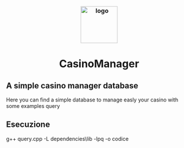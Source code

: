 <h3 align="center"><img src="https://i.imgur.com/yl0JUct.jpeg" alt="logo" height="100px"></h3>
<h1 align="center">CasinoManager</h1>
<p>
  <h2 align="left">A simple casino manager database</h2>
  Here you can find a simple database to manage easly your casino with some examples query
</p>
<p align="center">
  <h2 align="left">Esecuzione</h2>
  g++ query.cpp -L dependencies\lib -lpq -o codice
</p>


